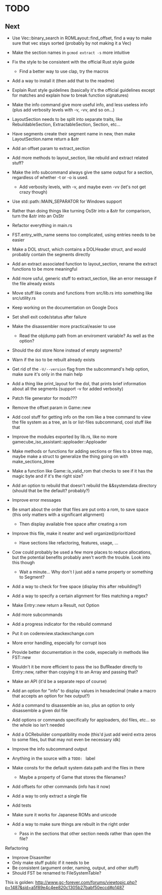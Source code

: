 # TODO

## Next

* Use Vec::binary\_search in ROMLayout::find\_offset, find a way to make sure that vec stays sorted (probably by not making it a Vec)
* Make the section names in `gcmod extract -s` more intuitive
* Fix the style to be consistent with the official Rust style guide
	* Find a better way to use clap, try the macros
* Add a way to install it (then add that to the readme)
* Explain Rust style guidelines (basically it's the official guidelines except for matches and explain how to break function signatures)
* Make the info command give more useful info, and less useless info (plus add verbosity levels with -v, -vv, and so on...)
* LayoutSection needs to be split into separate traits, like RebuildableSection, ExtractableSection, Section, etc...
* Have segments create their segment name in new, then make LayoutSection.name return a &str
* Add an offset param to extract\_section
* Add more methods to layout\_section, like rebuild and extract related stuff?
* Make the info subcommand always give the same output for a section, regardless of whether -t or -o is used.
	 * Add verbosity levels, with -v, and maybe even -vv (let's not get crazy though)
* Use std::path::MAIN\_SEPARATOR for Windows support
* Rather than doing things like turning OsStr into a &str for comparison, turn the &str into an OsStr
* Refactor everything in main.rs
* FST.entry\_with\_name seems too complicated, using entries needs to be easier
* Make a DOL struct, which contains a DOLHeader struct, and would probably contain the segments directly
* Add an extract associated function to layout\_section, rename the extract functions to be more meaningful
* Add more usful, generic stuff to extract\_section, like an error message if the file already exists
* Move stuff like consts and functions from src/lib.rs into something like src/utility.rs
* Keep working on the documentation on Google Docs
* Set shell exit code/status after failure

* Make the disassembler more practical/easier to use
	* Read the objdump path from an enviroment variable? As well as the option?
* Should the dol store None instead of empty segments?
* Warn if the iso to be rebuilt already exists
* Get rid of the `-V/--version` flag from the subcommand's help option, make sure it's only in the main help
* Add a thing like print\_layout for the dol, that prints brief information about all the segments (support -v for added verbosity)
* Patch file generator for mods???
* Remove the offset param in Game::new
* Add cool stuff for getting info on the rom like a tree command to view the file system as a tree, an ls or list-files subcommand, cool stuff like that
* Improve the modules exported by lib.rs, like no more gamecube\_iso\_assistant::apploader::Apploader
* Make methods or functions for adding sections or files to a btree map, maybe make a struct to generalize the thing going on with make\_sections\_btree
* Make a function like Game::is\_valid\_rom that checks to see if it has the magic byte and if it's the right size?
* Add an option to rebuild that doesn't rebuild the &&systemdata directory (should that be the default? probably?)
* Improve error messages
* Be smart about the order that files are put onto a rom, to save space (this only matters with a significant alignment)
	* Then display available free space after creating a rom

* Improve this file, make it neater and well organized/prioritized
	* Have sections like refactoring, features, usage, ...
* Cow could probably be used a few more places to reduce allocations, but the potential benefits probably aren't worth the trouble. Look into this though
	* Wait a minute... Why don't I just add a name property or something to Segment?
* Add a way to check for free space (display this after rebuilding?)
* Add a way to specify a certain alignment for files matching a regex?
* Make Entry::new return a Result, not Option
* Add more subcommands
* Add a progress indicator for the rebuild command
* Put it on codereview.stackexchange.com
* More error handling, especially for corrupt isos
* Provide better documentation in the code, especially in methods like FST::new
* Wouldn't it be more efficient to pass the iso BufReader directly to Entry::new, rather than copying it to an Array and passing that?
* Make an API (it'd be a separate repo of course)
* Add an option for "info" to display values in hexadecimal (make a macro that accepts an option for hex output?)
* Add a command to disassemble an iso, plus an option to only disassemble a given dol file
* Add options or commands specifically for apploaders, dol files, etc... so the whole iso isn't needed
* Add a GCRebuilder compatibility mode (this'd just add weird extra zeros to some files, but that may not even be necessary idk)
* Improve the info subcommand output
* Anything in the source with a `TODO: ` label
* Make consts for the default system data path and the files in there
	* Maybe a property of Game that stores the filenames?
* Add offsets for other commands (info has it now)
* Add a way to only extract a single file
* Add tests
* Make sure it works for Japanese ROMs and unicode
* Add a way to make sure things are rebuilt in the right order
	* Pass in the sections that other section needs rather than open the file?

Refactoring
* Improve DisasmIter
* Only make stuff public if it needs to be
* Be consistent (argument order, naming, output, and other stuff)
* Should FST be renamed to FileSystemTable?

This is golden:
http://www.gc-forever.com/forums/viewtopic.php?p=1487&sid=a5f89e4c4ee820c1305b27babf50eccd#p1487

